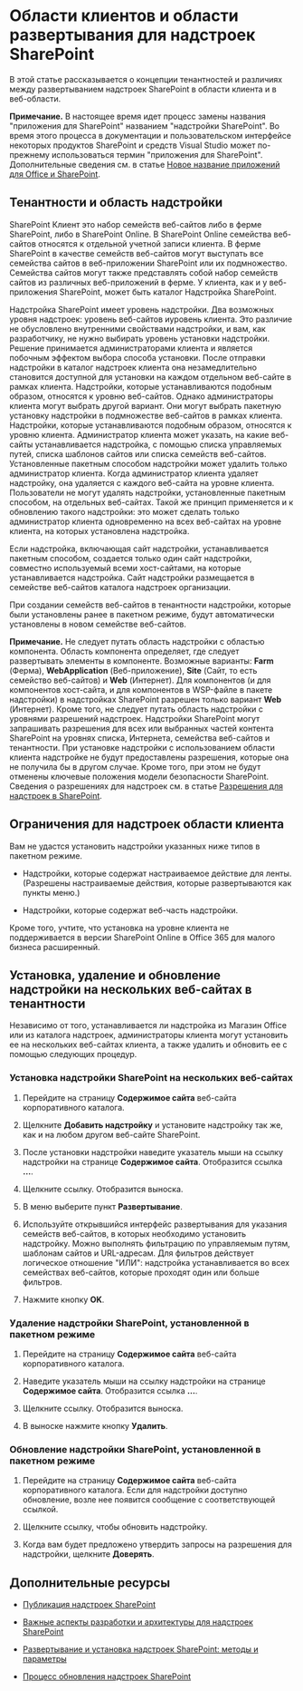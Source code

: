 
# <a name="tenancies-and-deployment-scopes-for-sharepoint-add-ins"></a>Области клиентов и области развертывания для надстроек SharePoint
 В этой статье рассказывается о концепции тенантностей и различиях между развертыванием надстроек SharePoint в области клиента и в веб-области.
 

 **Примечание.** В настоящее время идет процесс замены названия "приложения для SharePoint" названием "надстройки SharePoint". Во время этого процесса в документации и пользовательском интерфейсе некоторых продуктов SharePoint и средств Visual Studio может по-прежнему использоваться термин "приложения для SharePoint". Дополнительные сведения см. в статье [Новое название приложений для Office и SharePoint](new-name-for-apps-for-sharepoint#bk_newname).
 


## <a name="tenancies-and-add-in-scope"></a>Тенантности и область надстройки
<a name="AppScope"> </a>

SharePoint Клиент это набор семейств веб-сайтов либо в ферме SharePoint, либо в SharePoint Online. В SharePoint Online семейства веб-сайтов относятся к отдельной учетной записи клиента. В ферме SharePoint в качестве семейств веб-сайтов могут выступать все семейства сайтов в веб-приложении SharePoint или их подмножество. Семейства сайтов могут также представлять собой набор семейств сайтов из различных веб-приложений в ферме. У клиента, как и у веб-приложения SharePoint, может быть каталог Надстройка SharePoint.
 

 
Надстройка SharePoint имеет уровень надстройки. Два возможных уровня надстроек: уровень веб-сайтов иуровень клиента. Это различие не обусловлено внутренними свойствами надстройки, и вам, как разработчику, не нужно выбирать уровень установки надстройки. Решение принимается администраторами клиента и является побочным эффектом выбора способа установки. После отправки надстройки в каталог надстроек клиента она незамедлительно становится доступной для установки на каждом отдельном веб-сайте в рамках клиента. Надстройки, которые устанавливаются подобным образом, относятся к уровню веб-сайтов. Однако администраторы клиента могут выбрать другой вариант. Они могут выбрать пакетную установку надстройки в подмножестве веб-сайтов в рамках клиента. Надстройки, которые устанавливаются подобным образом, относятся к уровню клиента. Администратор клиента может указать, на какие веб-сайты устанавливается надстройка, с помощью списка управляемых путей, списка шаблонов сайтов или списка семейств веб-сайтов. Установленные пакетным способом надстройки может удалить только администратор клиента. Когда администратор клиента удаляет надстройку, она удаляется с каждого веб-сайта на уровне клиента. Пользователи не могут удалять надстройки, установленные пакетным способом, на отдельных веб-сайтах. Такой же принцип применяется и к обновлению такого надстройки: это может сделать только администратор клиента одновременно на всех веб-сайтах на уровне клиента, на которых установлена надстройка.
 

 
Если надстройка, включающая сайт надстройки, устанавливается пакетным способом, создается только один сайт надстройки, совместно используемый всеми хост-сайтами, на которые устанавливается надстройка. Сайт надстройки размещается в семействе веб-сайтов каталога надстроек организации.
 

 
При создании семейств веб-сайтов в тенантности надстройки, которые были установлены ранее в пакетном режиме, будут автоматически установлены в новом семействе веб-сайтов.
 

 

 **Примечание.** Не следует путать область надстройки с областью компонента. Область компонента определяет, где следует развертывать элементы в компоненте. Возможные варианты: **Farm** (Ферма), **WebApplication** (Веб-приложение), **Site** (Сайт, то есть семейство веб-сайтов) и **Web** (Интернет). Для компонентов (и для компонентов хост-сайта, и для компонентов в WSP-файле в пакете надстройки) в надстройках SharePoint разрешен только вариант **Web** (Интернет). Кроме того, не следует путать область надстройки с уровнями разрешений надстроек. Надстройки SharePoint могут запрашивать разрешения для всех или выбранных частей контента SharePoint на уровнях списка, Интернета, семейства веб-сайтов и тенантности. При установке надстройки с использованием области клиента надстройке не будут предоставлены разрешения, которые она не получила бы в другом случае. Кроме того, при этом не будут отменены ключевые положения модели безопасности SharePoint. Сведения о разрешениях для надстроек см. в статье [Разрешения для надстроек в SharePoint](add-in-permissions-in-sharepoint-2013).
 


## <a name="limitations-of-tenant-scoped-add-ins"></a>Ограничения для надстроек области клиента
<a name="Tenant"> </a>

Вам не удастся установить надстройки указанных ниже типов в пакетном режиме.
 

 

- Надстройки, которые содержат настраиваемое действие для ленты. (Разрешены настраиваемые действия, которые развертываются как пункты меню.)
    
 
- Надстройки, которые содержат веб-часть надстройки. 
    
 
Кроме того, учтите, что установка на уровне клиента не поддерживается в версии SharePoint Online в Office 365 для малого бизнеса расширенный.
 

 

## <a name="how-to-install-uninstall-and-update-an-add-in-on-multiple-websites-in-a-tenancy"></a>Установка, удаление и обновление надстройки на нескольких веб-сайтах в тенантности
<a name="Web"> </a>

Независимо от того, устанавливается ли надстройка из Магазин Office или из каталога надстроек, администраторы клиента могут установить ее на нескольких веб-сайтах клиента, а также удалить и обновить ее с помощью следующих процедур.
 

 

### <a name="to-install-a-sharepoint-add-in-to-multiple-websites"></a>Установка надстройки SharePoint на нескольких веб-сайтах


1. Перейдите на страницу **Содержимое сайта** веб-сайта корпоративного каталога.
    
 
2. Щелкните **Добавить надстройку** и установите надстройку так же, как и на любом другом веб-сайте SharePoint.
    
 
3. После установки надстройки наведите указатель мыши на ссылку надстройки на странице **Содержимое сайта**. Отобразится ссылка **…**.
    
 
4. Щелкните ссылку. Отобразится выноска.
    
 
5. В меню выберите пункт **Развертывание**.
    
 
6. Используйте открывшийся интерфейс развертывания для указания семейств веб-сайтов, в которых необходимо установить надстройку. Можно выполнять фильтрацию по управляемым путям, шаблонам сайтов и URL-адресам. Для фильтров действует логическое отношение "ИЛИ": надстройка устанавливается во всех семействах веб-сайтов, которые проходят один или больше фильтров.
    
 
7. Нажмите кнопку **OK**.
    
 

### <a name="to-uninstall-a-batch-installed-sharepoint-add-in"></a>Удаление надстройки SharePoint, установленной в пакетном режиме


1. Перейдите на страницу **Содержимое сайта** веб-сайта корпоративного каталога.
    
 
2. Наведите указатель мыши на ссылку надстройки на странице **Содержимое сайта**. Отобразится ссылка **…**.
    
 
3. Щелкните ссылку. Отобразится выноска.
    
 
4. В выноске нажмите кнопку **Удалить**.
    
 

### <a name="to-update-a-batch-installed-sharepoint-add-in"></a>Обновление надстройки SharePoint, установленной в пакетном режиме


1. Перейдите на страницу **Содержимое сайта** веб-сайта корпоративного каталога. Если для надстройки доступно обновление, возле нее появится сообщение с соответствующей ссылкой.
    
 
2. Щелкните ссылку, чтобы обновить надстройку.
    
 
3. Когда вам будет предложено утвердить запросы на разрешения для надстройки, щелкните **Доверять**.
    
 

## <a name="additional-resources"></a>Дополнительные ресурсы
<a name="SP15tenancies_addlresources"> </a>


-  [Публикация надстроек SharePoint](publish-sharepoint-add-ins)
    
 
-  [Важные аспекты разработки и архитектуры для надстроек SharePoint](important-aspects-of-the-sharepoint-add-in-architecture-and-development-landscape)
    
 
-  [Развертывание и установка надстроек SharePoint: методы и параметры](deploying-and-installing-sharepoint-add-ins-methods-and-options)
    
 
-  [Процесс обновления надстроек SharePoint](sharepoint-add-ins-update-process)
    
 

